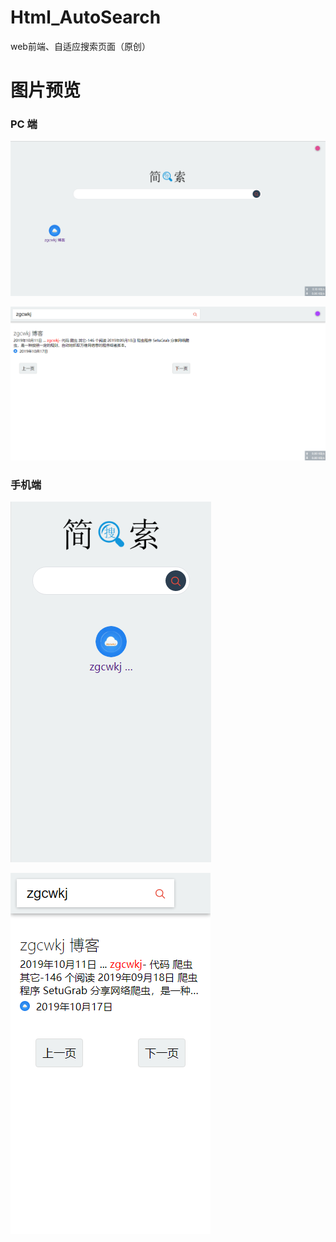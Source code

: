 # Html_AutoSearch

web前端、自适应搜索页面（原创）

# 图片预览

### PC 端

![001](img/001.png)

![002](img/002.png)

### 手机端

![003](img/003.png)

![004](img/004.png)
